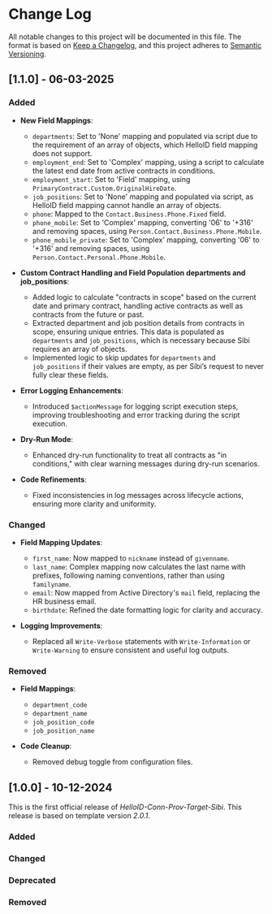 # Change Log

All notable changes to this project will be documented in this file. The format is based on [Keep a Changelog](https://keepachangelog.com), and this project adheres to [Semantic Versioning](https://semver.org).

## [1.1.0] - 06-03-2025

### Added

- **New Field Mappings**:
  - `departments`: Set to 'None' mapping and populated via script due to the requirement of an array of objects, which HelloID field mapping does not support.
  - `employment_end`: Set to 'Complex' mapping, using a script to calculate the latest end date from active contracts in conditions.
  - `employment_start`: Set to 'Field' mapping, using `PrimaryContract.Custom.OriginalHireDate`.
  - `job_positions`: Set to 'None' mapping and populated via script, as HelloID field mapping cannot handle an array of objects.
  - `phone`: Mapped to the `Contact.Business.Phone.Fixed` field.
  - `phone_mobile`: Set to 'Complex' mapping, converting '06' to '+316' and removing spaces, using `Person.Contact.Business.Phone.Mobile`.
  - `phone_mobile_private`: Set to 'Complex' mapping, converting '06' to '+316' and removing spaces, using `Person.Contact.Personal.Phone.Mobile`.

- **Custom Contract Handling and Field Population departments and job_positions**:
  - Added logic to calculate "contracts in scope" based on the current date and primary contract, handling active contracts as well as contracts from the future or past.
  - Extracted department and job position details from contracts in scope, ensuring unique entries. This data is populated as `departments` and `job_positions`, which is necessary because Sibi requires an array of objects.
  - Implemented logic to skip updates for `departments` and `job_positions` if their values are empty, as per Sibi’s request to never fully clear these fields.

- **Error Logging Enhancements**:
  - Introduced `$actionMessage` for logging script execution steps, improving troubleshooting and error tracking during the script execution.

- **Dry-Run Mode**:
  - Enhanced dry-run functionality to treat all contracts as "in conditions," with clear warning messages during dry-run scenarios.

- **Code Refinements**:
  - Fixed inconsistencies in log messages across lifecycle actions, ensuring more clarity and uniformity.

### Changed

- **Field Mapping Updates**:
  - `first_name`: Now mapped to `nickname` instead of `givenname`.
  - `last_name`: Complex mapping now calculates the last name with prefixes, following naming conventions, rather than using `familyname`.
  - `email`: Now mapped from Active Directory's `mail` field, replacing the HR business email.
  - `birthdate`: Refined the date formatting logic for clarity and accuracy.

- **Logging Improvements**:
  - Replaced all `Write-Verbose` statements with `Write-Information` or `Write-Warning` to ensure consistent and useful log outputs.

### Removed

- **Field Mappings**:
  - `department_code`
  - `department_name`
  - `job_position_code`
  - `job_position_name`

- **Code Cleanup**:
  - Removed debug toggle from configuration files.

## [1.0.0] - 10-12-2024

This is the first official release of _HelloID-Conn-Prov-Target-Sibi_. This release is based on template version _2.0.1_.

### Added

### Changed

### Deprecated

### Removed
